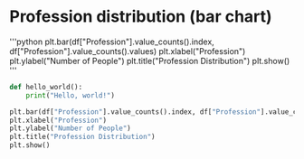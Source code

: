 # Profession distribution (bar chart)
'''python
plt.bar(df["Profession"].value_counts().index, df["Profession"].value_counts().values)
plt.xlabel("Profession")
plt.ylabel("Number of People")
plt.title("Profession Distribution")
plt.show()
'''
```python
def hello_world():
    print("Hello, world!")
```
```python
plt.bar(df["Profession"].value_counts().index, df["Profession"].value_counts().values)
plt.xlabel("Profession")
plt.ylabel("Number of People")
plt.title("Profession Distribution")
plt.show()
```
